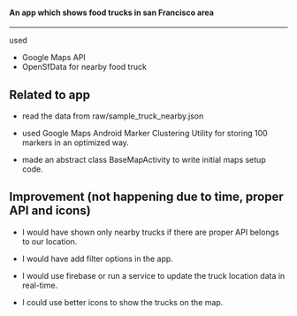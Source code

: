 #### An app which shows food trucks in san Francisco area

-------
used

- Google Maps API 
- OpenSfData for nearby food truck 


Related to app 
-------------------------

* read the data from raw/sample_truck_nearby.json

* used Google Maps Android Marker Clustering Utility for storing 100 markers in an optimized way.

* made an abstract class BaseMapActivity to write initial maps setup code.

Improvement (not happening due to time, proper API and icons)
--------

* I would have shown only nearby trucks if there are proper API belongs to our location. 

* I would have add filter options in the app.

* I would use firebase or run a service to update the truck location data in real-time. 

* I could use better icons to show the trucks on the map. 
